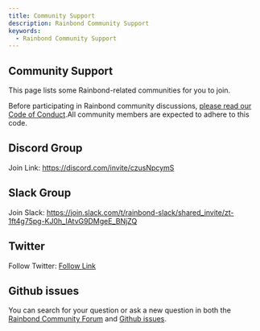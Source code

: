 ```yaml
---
title: Community Support
description: Rainbond Community Support
keywords:
  - Rainbond Community Support
---
```


## Community Support

This page lists some Rainbond-related communities for you to join.

Before participating in Rainbond community discussions, [please read our Code of Conduct](https://github.com/goodrain/rainbond/blob/main/CODE_OF_CONDUCT.md).All community members are expected to adhere to this code.

## Discord Group

Join Link: https://discord.com/invite/czusNpcymS

## Slack Group

Join Slack: https://join.slack.com/t/rainbond-slack/shared_invite/zt-1ft4g75pg-KJ0h_IAtvG9DMgeE_BNjZQ

## Twitter

Follow Twitter: [Follow Link](https://twitter.com/Rainbond_)

## Github issues

You can search for your question or ask a new question in both the [Rainbond Community Forum](https://t.goodrain.com/) and [Github issues](https://github.com/goodrain/rainbond/issues).

